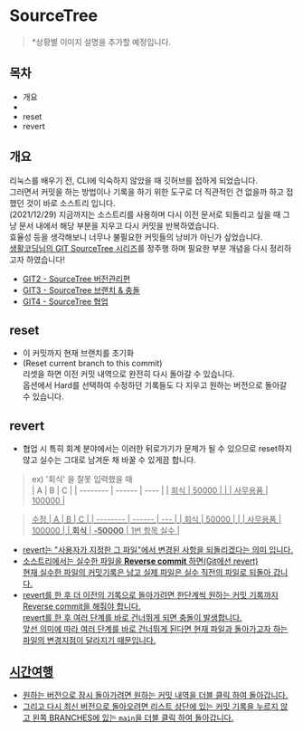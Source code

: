 # SourceTree
> *상황별 이미지 설명을 추가할 예정입니다.

## 목차
- 개요
- 
- reset
- revert
  
## 개요
리눅스를 배우기 전, CLI에 익숙하지 않았을 때 깃허브를 접하게 되었습니다.  
그러면서 커밋을 하는 방법이나 기록을 하기 위한 도구로 더 직관적인 건 없을까 하고 접했던 것이 바로 소스트리 입니다.  
(2021/12/29) 지금까지는 소스트리를 사용하며 다시 이전 문서로 되돌리고 싶을 때 그냥 문서 내에서 해당 부분을 지우고 다시 커밋을 반복하였습니다.  
효율성 등을 생각해보니 너무나 불필요한 커밋들의 낭비가 아닌가 싶었습니다.  
<u>생활코딩님의 GIT SourceTree 시리즈</u>를 정주행 하며 필요한 부분 개념을 다시 정리하고자 하였습니다!

- [GIT2 - SourceTree 버전관리편](https://www.youtube.com/watch?v=VeQDmXjbHtQ&list=PLuHgQVnccGMCejd1l8C8oyZSYQDtkMRAg)
- [GIT3 - SourceTree 브랜치 & 충돌](https://www.youtube.com/watch?v=FB1se6hEYx8&list=PLuHgQVnccGMCWlMygyYg9XjCIjESUbW4b)
- [GIT4 - SourceTree 협업](https://www.youtube.com/watch?v=v8niKCVmUXs&list=PLuHgQVnccGMCeAdpRidv18VRVS8mqzFdS)

## reset
- 이 커밋까지 현재 브랜치를 초기화
- (Reset current branch to this commit)  
리셋을 하면 이전 커밋 내역으로 완전히 다시 돌아갈 수 있습니다.  
옵션에서 Hard를 선택하여 수정하던 기록들도 다 지우고 원하는 버전으로 돌아갈 수 있습니다.

## revert
- 협업 시 특히 회계 분야에서는 이러한 뒤로가기가 문제가 될 수 있으므로 reset하지 않고 실수는 그대로 남겨둔 채 바꿀 수 있게끔 합니다.  

> ex) '회식' 을 잘못 입력했을 때  
>| A        | B      | C   |
>| -------- | ------ | ---- |
>| <u>회식     | <u>50000  |     |
>| 사무용품 | 100000 |  
  
> 수정
>| A        | B      | C   |
>| -------- | ------ | --- |
>| 회식     | 50000  |     |
>| 사무용품 | 100000 |
>| <u>**회식** | <u>**-50000** | 1번 항목 실수 |
- revert는 "사용자가 지정한 그 파일"에서 변경된 사항을 되돌리겠다는 의미 입니다.
- 소스트리에서는 실수한 파일을 **Reverse commit** 하면(Git에선 revert)  
  현재 실수한 파일의 커밋기록은 남고 실제 파일은 실수 직전의 파일로 되돌아 갑니다.
- revert를 한 후 더 이전의 기록으로 돌아가려면 한단계씩 원하는 커밋 기록까지 Reverse commit을 해줘야 합니다.  
revert를 한 후 여러 단계를 바로 건너뛰게 되면 충돌이 발생합니다.   
앞선 의미에 따라 여러 단계를 바로 건너뛰게 된다면 현재 파일과 돌아가고자 하는 파일의 변경지점이 달라지기 때문입니다.

## 시간여행
- 원하는 버전으로 잠시 돌아가려면 원하는 커밋 내역을 더블 클릭 하여 돌아갑니다.
- 그리고 다시 최신 버전으로 돌아오려면 리스트 상단에 있는 커밋 기록을 누르지 않고 왼쪽 BRANCHES에 있는 `main`을 더블 클릭 하여 돌아갑니다.